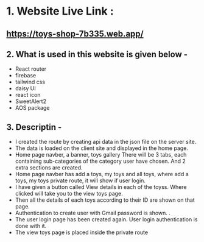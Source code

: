 # 1. Website Live Link : 
##    https://toys-shop-7b335.web.app/


## 2. What is used in this website is given below -

* React router
* firebase 
* tailwind css 
* daisy UI
* react icon
* SweetAlert2
* AOS package

## 3. Descriptin -

* I created the route by creating api data in the json file on the server site.
* The data is loaded on the client site and displayed in the home page.
* Home page navber, a banner, toys gallery  There will be 3 tabs, each containing sub-categories of the category user have chosen. And 2 extra sections are created.
* Home page navber has add a toys, my toys and all toys, where add a toys, my toys private route, it will show if user login.
* I have given a button called View details in each of the toyss. Where clicked will take you to the view toys page.
* Then all the details of each toys according to their ID are shown on that page.
* Authentication to create user with Gmail password is shown. .
* The user login page has been created again. User login authentication is done with it.
* The view toys page is placed inside the private route
